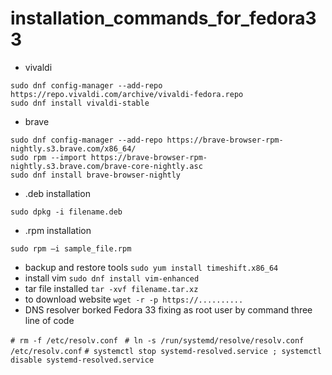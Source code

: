 # installation_commands_for_fedora33
 * vivaldi
```sudo dnf install dnf-utils
sudo dnf config-manager --add-repo https://repo.vivaldi.com/archive/vivaldi-fedora.repo
sudo dnf install vivaldi-stable
```
* brave
```sudo dnf install dnf-plugins-core
sudo dnf config-manager --add-repo https://brave-browser-rpm-nightly.s3.brave.com/x86_64/
sudo rpm --import https://brave-browser-rpm-nightly.s3.brave.com/brave-core-nightly.asc
sudo dnf install brave-browser-nightly
``` 
* .deb installation
```sudo yum install dpkg
sudo dpkg -i filename.deb
```
* .rpm installation
```sudo yum localinstall sample_file.rpm
sudo rpm –i sample_file.rpm
```
* backup and restore tools
`sudo yum install timeshift.x86_64`
* install vim 
`sudo dnf install vim-enhanced`
* tar file  installed
`tar -xvf filename.tar.xz`
* to download website 
`wget -r -p https://..........`
* DNS resolver borked Fedora 33  fixing as root user by command three line of code

`# rm -f /etc/resolv.conf`
  ` # ln -s /run/systemd/resolve/resolv.conf /etc/resolv.conf`
   `# systemctl stop systemd-resolved.service ; systemctl disable systemd-resolved.service`

